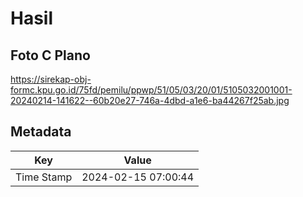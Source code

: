 # Hasil

## Foto C Plano

https://sirekap-obj-formc.kpu.go.id/75fd/pemilu/ppwp/51/05/03/20/01/5105032001001-20240214-141622--60b20e27-746a-4dbd-a1e6-ba44267f25ab.jpg


## Metadata

| Key        | Value               |
| ---------- | ------------------- |
| Time Stamp | 2024-02-15 07:00:44 |



